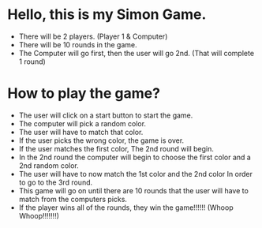 # Hello, this is my Simon Game.

- There will be 2 players. (Player 1 & Computer)
- There will be 10 rounds in the game.
- The Computer will go first, then the user will go 2nd. (That will complete 1 round)

# How to play the game?

- The user will click on a start button to start the game.
- The computer will pick a random color.
- The user will have to match that color.
- If the user picks the wrong color, the game is over.
- If the user matches the first color, The 2nd round will begin.
- In the 2nd round the computer will begin to choose the first color and a 2nd random color.
- The user will have to now match the 1st color and the 2nd color In order to go to the 3rd round.
- This game will go on until there are 10 rounds that the user will have to match from the computers picks.
- If the player wins all of the rounds, they win the game!!!!!! (Whoop Whoop!!!!!!!)
